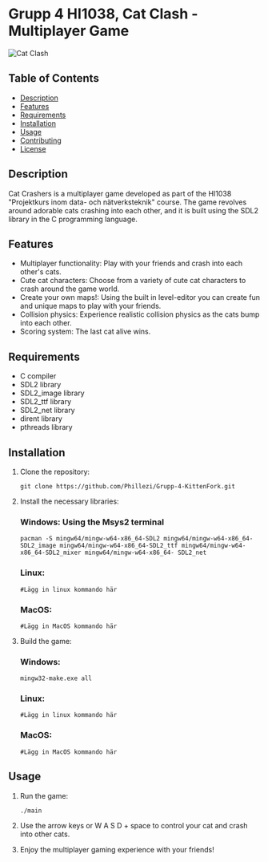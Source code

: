 # Grupp 4 HI1038, Cat Clash - Multiplayer Game

![Cat Clash](cat_clash_banner.png)

## Table of Contents
- [Description](#description)
- [Features](#features)
- [Requirements](#requirements)
- [Installation](#installation)
- [Usage](#usage)
- [Contributing](#contributing)
- [License](#license)

## Description
Cat Crashers is a multiplayer game developed as part of the HI1038 "Projektkurs inom data- och nätverksteknik" course. The game revolves around adorable cats crashing into each other, and it is built using the SDL2 library in the C programming language.

## Features
- Multiplayer functionality: Play with your friends and crash into each other's cats.
- Cute cat characters: Choose from a variety of cute cat characters to crash around the game world.
- Create your own maps!: Using the built in level-editor you can create fun and unique maps to play with your friends.
- Collision physics: Experience realistic collision physics as the cats bump into each other.
- Scoring system: The last cat alive wins.

## Requirements
- C compiler
- SDL2 library
- SDL2_image library
- SDL2_ttf library
- SDL2_net library
- dirent library
- pthreads library

## Installation
1. Clone the repository:

   ```
   git clone https://github.com/Phillezi/Grupp-4-KittenFork.git
   ```

2. Install the necessary libraries:
   ### Windows: Using the Msys2 terminal
   ```
   pacman -S mingw64/mingw-w64-x86_64-SDL2 mingw64/mingw-w64-x86_64-SDL2_image mingw64/mingw-w64-x86_64-SDL2_ttf mingw64/mingw-w64-x86_64-SDL2_mixer mingw64/mingw-w64-x86_64- SDL2_net
   ```
   ### Linux:
   ```
   #Lägg in linux kommando här
   ```
   ### MacOS:
   ```
   #Lägg in MacOS kommando här
   ```

3. Build the game:
   ### Windows:
   ```
   mingw32-make.exe all
   ```
   ### Linux:
   ```
   #Lägg in linux kommando här
   ```
   ### MacOS:
   ```
   #Lägg in MacOS kommando här
   ```

## Usage
1. Run the game:

   ```
   ./main
   ```

2. Use the arrow keys or W A S D + space to control your cat and crash into other cats.
3. Enjoy the multiplayer gaming experience with your friends!

